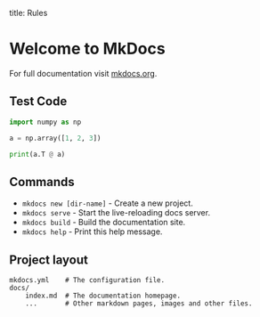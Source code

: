 title: Rules


# Welcome to MkDocs

For full documentation visit [mkdocs.org](https://mkdocs.org).
## Test Code

```python hl_lines="3"
import numpy as np

a = np.array([1, 2, 3])

print(a.T @ a)
```

## Commands

* `mkdocs new [dir-name]` - Create a new project.
* `mkdocs serve` - Start the live-reloading docs server.
* `mkdocs build` - Build the documentation site.
* `mkdocs help` - Print this help message.

## Project layout

    mkdocs.yml    # The configuration file.
    docs/
        index.md  # The documentation homepage.
        ...       # Other markdown pages, images and other files.
